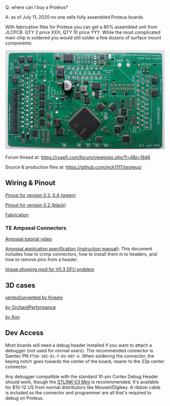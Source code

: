 Q: where can I buy a Proteus?

A: as of July 11, 2020 no one sells fully assembled Proteus boards.

With fabrication files for Proteus you can get a 80% assembled unit from JLCPCB. QTY 2 price XXX, QTY 10 price YYY.
While the most complicated main chip is soldered you would still solder a few dozens of surface mount components. 


![x](Hardware/Proteus/Hardware-Proteus-0.3.jpg)  

Forum thread at: https://rusefi.com/forum/viewtopic.php?f=4&t=1646

Source & production files at: https://github.com/mck1117/proteus/

## Wiring & Pinout

[Pinout for version 0.3, 0.4 (green)](Hardware-Proteus-Wiring-v03)

[Pinout for version 0.2 (black)](Hardware-Proteus-Wiring-v02)

[Fabrication](Hardware-Proteus-Fabrication)

### TE Ampseal Connectors

[Ampseal tutorial video](https://www.youtube.com/watch?v=24bNFu7a9lc)

[Ampseal application specification (instruction manual)](https://www.te.com/commerce/DocumentDelivery/DDEController?Action=showdoc&DocId=Specification+Or+Standard%7F114-16016%7FM%7Fpdf%7FEnglish%7FENG_SS_114-16016_M.pdf%7FN-A): This document includes how to crimp connectors, how to install them in to headers, and how to remove pins from a header.

[Image showing mod for V0.3 DFU problem](Images/Proteus_DFU_Hack.jpg)


<a name="3d_cases"/>

## 3D cases

[vented/unvented by Kneelo](Hardware/Proteus/Proteus_0.3_case_by_kneelo.zip)

[by OrchardPerformance](https://rusefi.com/forum/download/file.php?id=6271)

[by Kon](https://github.com/ksmola/proteus-case) 

<a name="dev"/>

## Dev Access

Most boards will need a debug header installed if you want to attach a debugger (not used for normal users).  The recommended connector is Samtec PN `FTSH-105-01-F-DV-007-K`.  When soldering the connector, the keying notch goes towards the center of the board, nearer to the 23p center connector.

Any debugger compatible with the standard 10-pin Cortex Debug Header should work, though the [STLINK-V3 Mini](https://www.st.com/en/development-tools/stlink-v3mini.html) is recommmended.  It's available for $10-12 US from normal distributors like Mouser/Digikey.  A ribbon cable is included so the connector and programmer are all that's required to debug on Proteus.